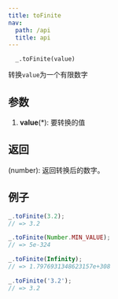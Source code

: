 ```yaml
---
title: toFinite
nav:
  path: /api
  title: api
---
```


```
  _.toFinite(value)
```

转换`value`为一个有限数字


## 参数

  1. **value**(*): 要转换的值

## 返回
  (number): 返回转换后的数字。

## 例子

```js
_.toFinite(3.2);
// => 3.2

_.toFinite(Number.MIN_VALUE);
// => 5e-324

_.toFinite(Infinity);
// => 1.7976931348623157e+308

_.toFinite('3.2');
// => 3.2
```

